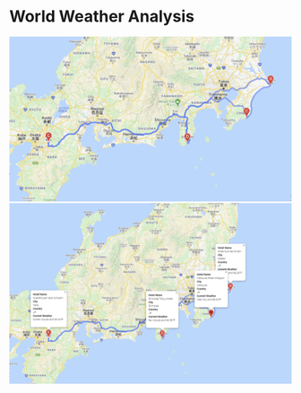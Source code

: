 <h1>World Weather Analysis</h1>
<img src = "Vacation_Itinerary/WeatherPy_travel_map.png"></img>
<img src = "Vacation_Itinerary/WeatherPy_travel_map_markers.PNG"></img>
